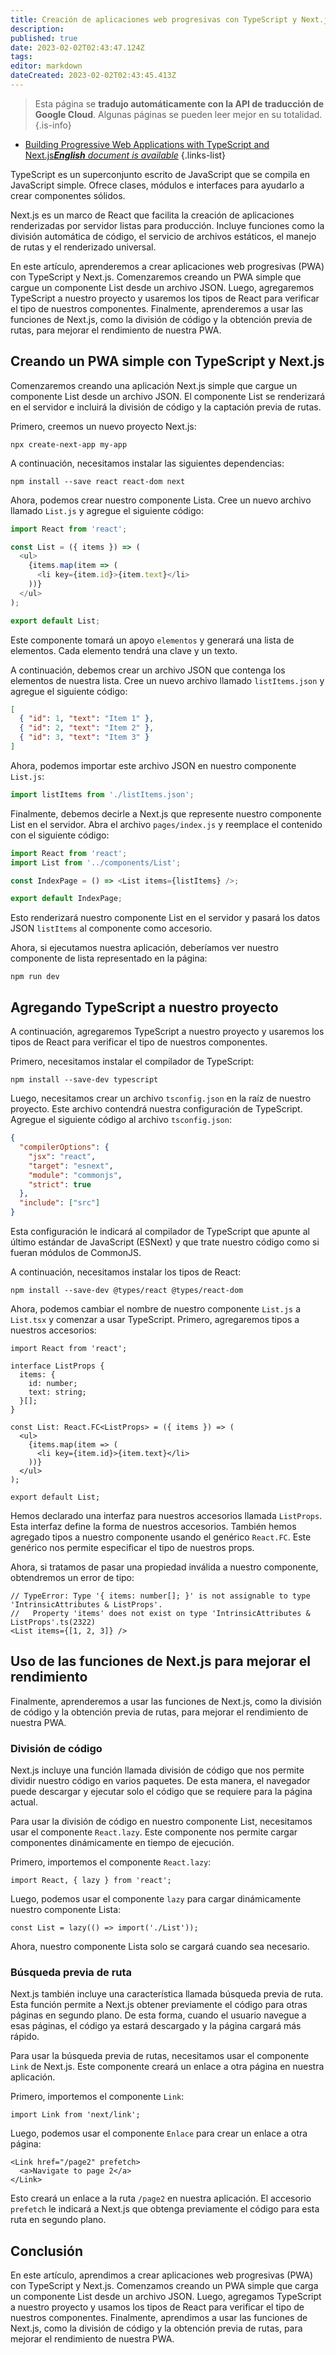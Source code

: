 ```yaml
---
title: Creación de aplicaciones web progresivas con TypeScript y Next.js
description: 
published: true
date: 2023-02-02T02:43:47.124Z
tags: 
editor: markdown
dateCreated: 2023-02-02T02:43:45.413Z
---
```


> Esta página se **tradujo automáticamente con la API de traducción de Google Cloud**.
Algunas páginas se pueden leer mejor en su totalidad.{.is-info}



- [Building Progressive Web Applications with TypeScript and Next.js***English** document is available*](/en/Knowledge-base/TypeScript/building-progressive-web-applications-with-typescript-and-next-js)
{.links-list}


TypeScript es un superconjunto escrito de JavaScript que se compila en JavaScript simple. Ofrece clases, módulos e interfaces para ayudarlo a crear componentes sólidos.

Next.js es un marco de React que facilita la creación de aplicaciones renderizadas por servidor listas para producción. Incluye funciones como la división automática de código, el servicio de archivos estáticos, el manejo de rutas y el renderizado universal.

En este artículo, aprenderemos a crear aplicaciones web progresivas (PWA) con TypeScript y Next.js. Comenzaremos creando un PWA simple que cargue un componente List desde un archivo JSON. Luego, agregaremos TypeScript a nuestro proyecto y usaremos los tipos de React para verificar el tipo de nuestros componentes. Finalmente, aprenderemos a usar las funciones de Next.js, como la división de código y la obtención previa de rutas, para mejorar el rendimiento de nuestra PWA.

## Creando un PWA simple con TypeScript y Next.js

Comenzaremos creando una aplicación Next.js simple que cargue un componente List desde un archivo JSON. El componente List se renderizará en el servidor e incluirá la división de código y la captación previa de rutas.

Primero, creemos un nuevo proyecto Next.js:

```
npx create-next-app my-app
```

A continuación, necesitamos instalar las siguientes dependencias:

```
npm install --save react react-dom next
```

Ahora, podemos crear nuestro componente Lista. Cree un nuevo archivo llamado `List.js` y agregue el siguiente código:

```js
import React from 'react';

const List = ({ items }) => (
  <ul>
    {items.map(item => (
      <li key={item.id}>{item.text}</li>
    ))}
  </ul>
);

export default List;
```

Este componente tomará un apoyo `elementos` y generará una lista de elementos. Cada elemento tendrá una clave y un texto.

A continuación, debemos crear un archivo JSON que contenga los elementos de nuestra lista. Cree un nuevo archivo llamado `listItems.json` y agregue el siguiente código:

```json
[
  { "id": 1, "text": "Item 1" },
  { "id": 2, "text": "Item 2" },
  { "id": 3, "text": "Item 3" }
]
```

Ahora, podemos importar este archivo JSON en nuestro componente `List.js`:

```js
import listItems from './listItems.json';
```

Finalmente, debemos decirle a Next.js que represente nuestro componente List en el servidor. Abra el archivo `pages/index.js` y reemplace el contenido con el siguiente código:

```js
import React from 'react';
import List from '../components/List';

const IndexPage = () => <List items={listItems} />;

export default IndexPage;
```

Esto renderizará nuestro componente List en el servidor y pasará los datos JSON `listItems` al componente como accesorio.

Ahora, si ejecutamos nuestra aplicación, deberíamos ver nuestro componente de lista representado en la página:

```
npm run dev
```

## Agregando TypeScript a nuestro proyecto

A continuación, agregaremos TypeScript a nuestro proyecto y usaremos los tipos de React para verificar el tipo de nuestros componentes.

Primero, necesitamos instalar el compilador de TypeScript:

```
npm install --save-dev typescript
```

Luego, necesitamos crear un archivo `tsconfig.json` en la raíz de nuestro proyecto. Este archivo contendrá nuestra configuración de TypeScript. Agregue el siguiente código al archivo `tsconfig.json`:

```json
{
  "compilerOptions": {
    "jsx": "react",
    "target": "esnext",
    "module": "commonjs",
    "strict": true
  },
  "include": ["src"]
}
```

Esta configuración le indicará al compilador de TypeScript que apunte al último estándar de JavaScript (ESNext) y que trate nuestro código como si fueran módulos de CommonJS.

A continuación, necesitamos instalar los tipos de React:

```
npm install --save-dev @types/react @types/react-dom
```

Ahora, podemos cambiar el nombre de nuestro componente `List.js` a `List.tsx` y comenzar a usar TypeScript. Primero, agregaremos tipos a nuestros accesorios:

```tsx
import React from 'react';

interface ListProps {
  items: {
    id: number;
    text: string;
  }[];
}

const List: React.FC<ListProps> = ({ items }) => (
  <ul>
    {items.map(item => (
      <li key={item.id}>{item.text}</li>
    ))}
  </ul>
);

export default List;
```

Hemos declarado una interfaz para nuestros accesorios llamada `ListProps`. Esta interfaz define la forma de nuestros accesorios. También hemos agregado tipos a nuestro componente usando el genérico `React.FC`. Este genérico nos permite especificar el tipo de nuestros props.

Ahora, si tratamos de pasar una propiedad inválida a nuestro componente, obtendremos un error de tipo:

```tsx
// TypeError: Type '{ items: number[]; }' is not assignable to type 'IntrinsicAttributes & ListProps'.
//   Property 'items' does not exist on type 'IntrinsicAttributes & ListProps'.ts(2322)
<List items={[1, 2, 3]} />
```

## Uso de las funciones de Next.js para mejorar el rendimiento

Finalmente, aprenderemos a usar las funciones de Next.js, como la división de código y la obtención previa de rutas, para mejorar el rendimiento de nuestra PWA.

### División de código

Next.js incluye una función llamada división de código que nos permite dividir nuestro código en varios paquetes. De esta manera, el navegador puede descargar y ejecutar solo el código que se requiere para la página actual.

Para usar la división de código en nuestro componente List, necesitamos usar el componente `React.lazy`. Este componente nos permite cargar componentes dinámicamente en tiempo de ejecución.

Primero, importemos el componente `React.lazy`:

```tsx
import React, { lazy } from 'react';
```

Luego, podemos usar el componente `lazy` para cargar dinámicamente nuestro componente Lista:

```tsx
const List = lazy(() => import('./List'));
```

Ahora, nuestro componente Lista solo se cargará cuando sea necesario.

### Búsqueda previa de ruta

Next.js también incluye una característica llamada búsqueda previa de ruta. Esta función permite a Next.js obtener previamente el código para otras páginas en segundo plano. De esta forma, cuando el usuario navegue a esas páginas, el código ya estará descargado y la página cargará más rápido.

Para usar la búsqueda previa de rutas, necesitamos usar el componente `Link` de Next.js. Este componente creará un enlace a otra página en nuestra aplicación.

Primero, importemos el componente `Link`:

```tsx
import Link from 'next/link';
```

Luego, podemos usar el componente `Enlace` para crear un enlace a otra página:

```tsx
<Link href="/page2" prefetch>
  <a>Navigate to page 2</a>
</Link>
```

Esto creará un enlace a la ruta `/page2` en nuestra aplicación. El accesorio `prefetch` le indicará a Next.js que obtenga previamente el código para esta ruta en segundo plano.

## Conclusión

En este artículo, aprendimos a crear aplicaciones web progresivas (PWA) con TypeScript y Next.js. Comenzamos creando un PWA simple que carga un componente List desde un archivo JSON. Luego, agregamos TypeScript a nuestro proyecto y usamos los tipos de React para verificar el tipo de nuestros componentes. Finalmente, aprendimos a usar las funciones de Next.js, como la división de código y la obtención previa de rutas, para mejorar el rendimiento de nuestra PWA.